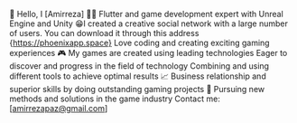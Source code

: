 👋 Hello, I [Amirreza]
👨‍💻 Flutter and game development expert with Unreal Engine and Unity
😁I created a creative social network with a large number of users. You can download it through this address {https://phoenixapp.space}
Love coding and creating exciting gaming experiences
🎮 My games are created using leading technologies
Eager to discover and progress in the field of technology
Combining and using different tools to achieve optimal results
📈 Business relationship and superior skills by doing outstanding gaming projects
🌱 Pursuing new methods and solutions in the game industry
Contact me: [amirrezapaz@gmail.com]
<!---
amirrezapazoki/amirrezapazoki is a ✨ special ✨ repository because its `README.md` (this file) appears on your GitHub profile.
You can click the Preview link to take a look at your changes.
--->
